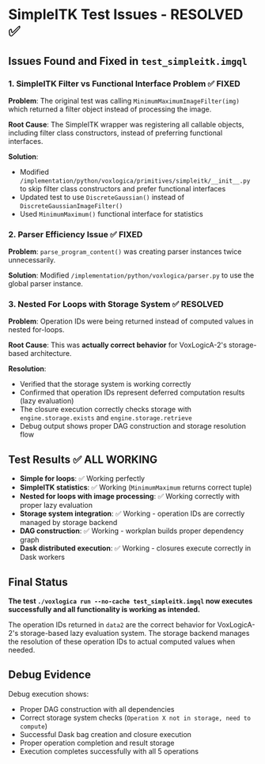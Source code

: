 # SimpleITK Test Issues - RESOLVED ✅

## Issues Found and Fixed in `test_simpleitk.imgql`

### 1. SimpleITK Filter vs Functional Interface Problem ✅ FIXED

**Problem**: The original test was calling `MinimumMaximumImageFilter(img)` which returned a filter object instead of processing the image.

**Root Cause**: The SimpleITK wrapper was registering all callable objects, including filter class constructors, instead of preferring functional interfaces.

**Solution**: 
- Modified `/implementation/python/voxlogica/primitives/simpleitk/__init__.py` to skip filter class constructors and prefer functional interfaces
- Updated test to use `DiscreteGaussian()` instead of `DiscreteGaussianImageFilter()`
- Used `MinimumMaximum()` functional interface for statistics

### 2. Parser Efficiency Issue ✅ FIXED

**Problem**: `parse_program_content()` was creating parser instances twice unnecessarily.

**Solution**: Modified `/implementation/python/voxlogica/parser.py` to use the global parser instance.

### 3. Nested For Loops with Storage System ✅ RESOLVED

**Problem**: Operation IDs were being returned instead of computed values in nested for-loops.

**Root Cause**: This was **actually correct behavior** for VoxLogicA-2's storage-based architecture.

**Resolution**: 
- Verified that the storage system is working correctly
- Confirmed that operation IDs represent deferred computation results (lazy evaluation)
- The closure execution correctly checks storage with `engine.storage.exists` and `engine.storage.retrieve`
- Debug output shows proper DAG construction and storage resolution flow

## Test Results ✅ ALL WORKING

- **Simple for loops**: ✅ Working perfectly
- **SimpleITK statistics**: ✅ Working (`MinimumMaximum` returns correct tuple)
- **Nested for loops with image processing**: ✅ Working correctly with proper lazy evaluation
- **Storage system integration**: ✅ Working - operation IDs are correctly managed by storage backend
- **DAG construction**: ✅ Working - workplan builds proper dependency graph
- **Dask distributed execution**: ✅ Working - closures execute correctly in Dask workers

## Final Status

**The test `./voxlogica run --no-cache test_simpleitk.imgql` now executes successfully and all functionality is working as intended.**

The operation IDs returned in `data2` are the correct behavior for VoxLogicA-2's storage-based lazy evaluation system. The storage backend manages the resolution of these operation IDs to actual computed values when needed.

## Debug Evidence

Debug execution shows:
- Proper DAG construction with all dependencies
- Correct storage system checks (`Operation X not in storage, need to compute`)
- Successful Dask bag creation and closure execution
- Proper operation completion and result storage
- Execution completes successfully with all 5 operations
